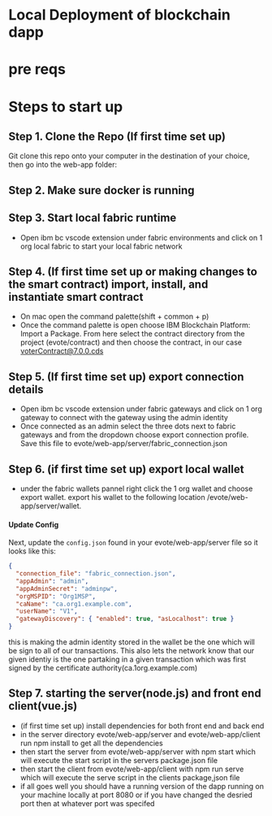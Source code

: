 # Local Deployment of blockchain dapp

# pre reqs


# Steps to start up

## Step 1. Clone the Repo (If first time set up)

Git clone this repo onto your computer in the destination of your choice, then go into the web-app folder:

## Step 2. Make sure docker is running

## Step 3. Start local fabric runtime
- Open ibm bc vscode extension under fabric environments and click on 1 org local fabric to start your local fabric network

## Step 4. (If first time set up or making changes to the smart contract) import, install, and instantiate smart contract 
- On mac open the command palette(shift + common + p)
- Once the command palette is open choose IBM Blockchain Platform: Import a Package. From here select the contract directory from the project (evote/contract) and then choose the contract, in our case voterContract@7.0.0.cds

## Step 5. (If first time set up) export connection details
- Open ibm bc vscode extension under fabric gateways and click on 1 org gateway to connect with the gateway using the admin identity
- Once connected as an admin select the three dots next to fabric gateways and from the dropdown choose export connection profile. Save this file to evote/web-app/server/fabric_connection.json

## Step 6. (if first time set up) export local wallet
- under the fabric wallets pannel right click the 1 org wallet and choose export wallet. export his wallet to the following location /evote/web-app/server/wallet.

#### Update Config

Next, update the `config.json` found in your evote/web-app/server file so it looks like this:

```json
{
  "connection_file": "fabric_connection.json",
  "appAdmin": "admin",
  "appAdminSecret": "adminpw",
  "orgMSPID": "Org1MSP",
  "caName": "ca.org1.example.com",
  "userName": "V1",
  "gatewayDiscovery": { "enabled": true, "asLocalhost": true }
} 
```

this is making the admin identity stored in the wallet be the one which will be sign to all of our transactions. This also lets the network know that our given identiy is the one partaking in a given transaction which was first signed by the certificate authority(ca.1org.example.com)

## Step 7. starting the server(node.js) and front end client(vue.js)

- (if first time set up) install dependencies for both front end and back end
- in the server directory evote/web-app/server and evote/web-app/client run npm install to get all the dependencies
- then start the server from evote/web-app/server with npm start which will execute the start script in the servers package.json file
- then start the client from evote/web-app/client with npm run serve which will execute the serve script in the clients package,json file
- if all goes well you should have a running version of the dapp running on your machine locally at port 8080 or if you have changed the desried port then at whatever port was specifed
